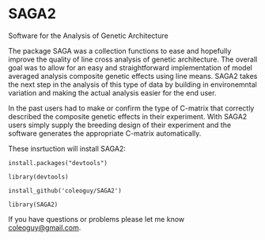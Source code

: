 SAGA2
====

Software for the Analysis of Genetic Architecture

The package SAGA was a collection functions to ease and hopefully improve the quality of line cross analysis of genetic architecture.  The overall goal was to allow for an easy and straightforward implementation of model averaged analysis composite genetic effects using line means.  SAGA2 takes the next step in the analysis of this type of data by building in environemntal variation and making the actual analysis easier for the end user.

In the past users had to make or confirm the type of C-matrix that correctly described the composite genetic effects in their experiment.  With SAGA2 users simply supply the breeding design of their experiment and the software generates the appropriate C-matrix automatically.

These insrtuction will install SAGA2: 

`install.packages("devtools")`

`library(devtools)`

`install_github('coleoguy/SAGA2')`

`library(SAGA2)`

If you have questions or problems please let me know [coleoguy@gmail.com](mailto:coleoguy@gmail.com).
